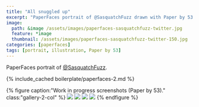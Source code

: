 ```yaml
---
title: "All snuggled up"
excerpt: "PaperFaces portrait of @SasquatchFuzz drawn with Paper by 53 on an iPad."
image: 
  path: &image /assets/images/paperfaces-sasquatchfuzz-twitter.jpg 
  feature: *image
  thumbnail: /assets/images/paperfaces-sasquatchfuzz-twitter-150.jpg
categories: [paperfaces]
tags: [portrait, illustration, Paper by 53]
---
```


PaperFaces portrait of [@SasquatchFuzz](https://twitter.com/SasquatchFuzz).

{% include_cached boilerplate/paperfaces-2.md %}

{% figure caption:"Work in progress screenshots (Paper by 53)." class:"gallery-2-col" %}
[![](/assets/images/paperfaces-sasquatchfuzz-process-1-600.jpg)](/assets/images/paperfaces-sasquatchfuzz-process-1-lg.jpg)
[![](/assets/images/paperfaces-sasquatchfuzz-process-2-600.jpg)](/assets/images/paperfaces-sasquatchfuzz-process-2-lg.jpg)
[![](/assets/images/paperfaces-sasquatchfuzz-process-3-600.jpg)](/assets/images/paperfaces-sasquatchfuzz-process-3-lg.jpg)
[![](/assets/images/paperfaces-sasquatchfuzz-process-4-600.jpg)](/assets/images/paperfaces-sasquatchfuzz-process-4-lg.jpg)
{% endfigure %}
